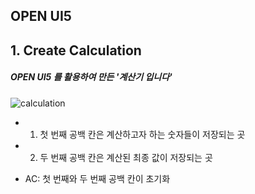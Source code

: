 ## OPEN UI5

## 1. Create Calculation
##### OPEN UI5 를 활용하여 만든 '계산기 입니다'

![calculation](https://user-images.githubusercontent.com/50346243/72349849-a41bfc00-3720-11ea-86d0-f69a058b9022.PNG)

* 1) 첫 번째 공백 칸은 계산하고자 하는 숫자들이 저장되는 곳
* 2) 두 번째 공백 칸은 계산된 최종 값이 저장되는 곳

+ AC: 첫 번째와 두 번째 공백 칸이 초기화
